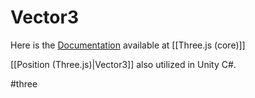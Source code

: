 # Vector3

Here is the [Documentation](https://threejs.org/docs/#api/en/math/Vector3) available at  [[Three.js (core)]]

[[Position (Three.js)|Vector3]] also utilized in Unity C#. 


#three